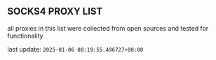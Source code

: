 ## SOCKS4 PROXY LIST

all proxies in this list were collected from open sources and tested for functionality

last update: `2025-01-06 08:19:55.496727+00:00`